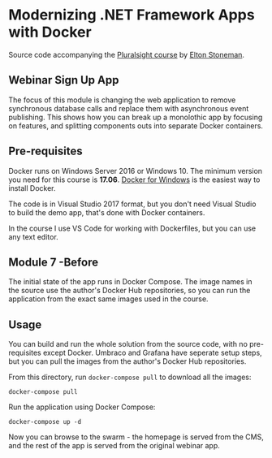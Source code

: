 # Modernizing .NET Framework Apps with Docker

Source code accompanying the [Pluralsight course](https://www.pluralsight.com/courses/modernizing-dotnet-framework-apps-docker) by [Elton Stoneman](https://www.pluralsight.com/authors/elton-stoneman).

## Webinar Sign Up App

The focus of this module is changing the web application to remove synchronous database calls and replace them with asynchronous event publishing. This shows how you can break up a monolothic app by focusing on features, and splitting components outs into separate Docker containers.

## Pre-requisites

Docker runs on Windows Server 2016 or Windows 10. The minimum version you need for this course is **17.06**. [Docker for Windows](https://www.docker.com/docker-windows) is the easiest way to install Docker.

The code is in Visual Studio 2017 format, but you don't need Visual Studio to build the demo app, that's done with Docker containers.

In the course I use VS Code for working with Dockerfiles, but you can use any text editor.

## Module 7 -Before

The initial state of the app runs in Docker Compose. The image names in the source use the author's Docker Hub repositories, so you can run the application from the exact same images used in the course.

## Usage

You can build and run the whole solution from the source code, with no pre-requisites except Docker. Umbraco and Grafana have seperate setup steps, but you can pull the images from the author's Docker Hub repositories.

From this directory, run `docker-compose pull` to download all the images:

```
docker-compose pull
```

Run the application using Docker Compose:

```
docker-compose up -d
```

Now you can browse to the swarm - the homepage is served from the CMS, and the rest of the app is served from the original webinar app.